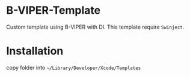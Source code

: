 # B-VIPER-Template
Custom template using B-VIPER with DI. This template require `Swinject`.

# Installation
copy folder into `~/Library/Developer/Xcode/Templates`
